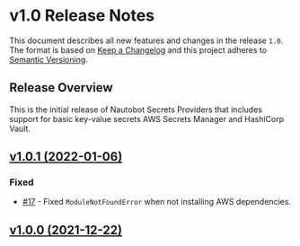# v1.0 Release Notes

This document describes all new features and changes in the release `1.0`. The format is based on [Keep a Changelog](https://keepachangelog.com/en/1.0.0/) and this project adheres to [Semantic Versioning](https://semver.org/spec/v2.0.0.html).

## Release Overview

This is the initial release of Nautobot Secrets Providers that includes support for basic key-value secrets AWS Secrets Manager and HashiCorp Vault.

## [v1.0.1 (2022-01-06)](https://github.com/nautobot/nautobot-app-secrets-providers/releases/tag/v1.0.1)

### Fixed

- [#17](https://github.com/nautobot/nautobot-app-secrets-providers/issues/17) - Fixed `ModuleNotFoundError` when not installing AWS dependencies.

## [v1.0.0 (2021-12-22)](https://github.com/nautobot/nautobot-app-secrets-providers/releases/tag/v1.0.0)
